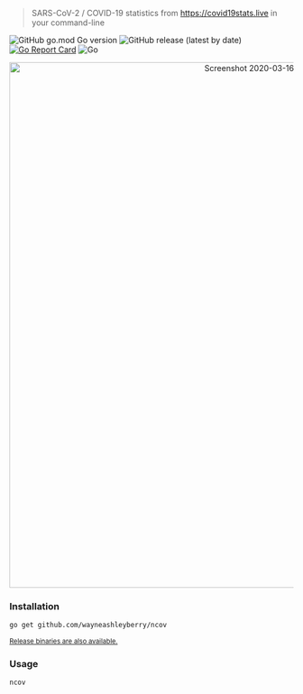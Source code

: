 > SARS-CoV-2 / COVID-19 statistics from https://covid19stats.live in your command-line

![GitHub go.mod Go version](https://img.shields.io/github/go-mod/go-version/wayneashleyberry/ncov)
![GitHub release (latest by date)](https://img.shields.io/github/v/release/wayneashleyberry/ncov)
[![Go Report Card](https://goreportcard.com/badge/github.com/wayneashleyberry/ncov)](https://goreportcard.com/report/github.com/wayneashleyberry/ncov)
![Go](https://github.com/wayneashleyberry/ncov/workflows/Go/badge.svg)

<center>
<img width="933" alt="Screenshot 2020-03-16 at 12 39 18 am" src="https://user-images.githubusercontent.com/727262/76714382-a39ee200-671e-11ea-964e-2d9b7bb1340b.png">
</center>

### Installation

```sh
go get github.com/wayneashleyberry/ncov
```

<small>[Release binaries are also available.](https://github.com/wayneashleyberry/ncov/releases/latest)</small>

### Usage

```sh
ncov
```
